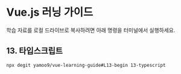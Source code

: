 # Vue.js 러닝 가이드

학습 자료를 로컬 드라이브로 복사하려면 아래 명령을 터미널에서 실행하세요.

## 13. 타입스크립트

```sh
npx degit yamoo9/vue-learning-guide#L13-begin 13-typescript
```
